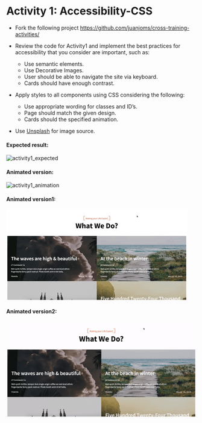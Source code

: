 # Activity 1: Accessibility-CSS

- Fork the following project <https://github.com/juanjoms/cross-training-activities/>

- Review the code for Activity1 and implement the best practices for accessibility that you consider are important, such as:
  - Use semantic elements.
  - Use Decorative Images.
  - User should be able to navigate the site via keyboard.
  - Cards should have enough contrast.

- Apply styles to all components using CSS considering the following:
  - Use appropriate wording for classes and ID’s.
  - Page should match the given design.
  - Cards should the specified animation.

- Use [Unsplash](https://unsplash.com/) for image source.



#### Expected result:
![activity1_expected](assets/activity1_expected.png)


#### Animated version:
![activity1_animation](assets/activity1_animation.gif)

#### Animated version1:
![activity1_animation](assets/giphy.gif)

#### Animated version2:
![activity1_animation](assets/ezgif.gif)
